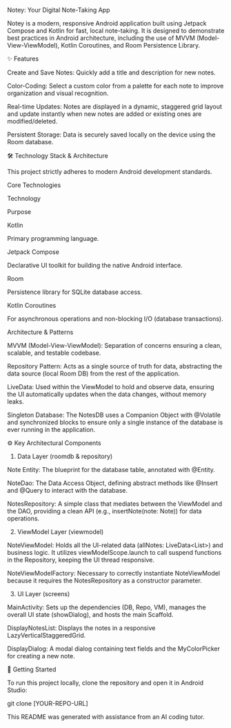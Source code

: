 Notey: Your Digital Note-Taking App

Notey is a modern, responsive Android application built using Jetpack Compose and Kotlin for fast, local note-taking. It is designed to demonstrate best practices in Android architecture, including the use of MVVM (Model-View-ViewModel), Kotlin Coroutines, and Room Persistence Library.

✨ Features

Create and Save Notes: Quickly add a title and description for new notes.

Color-Coding: Select a custom color from a palette for each note to improve organization and visual recognition.

Real-time Updates: Notes are displayed in a dynamic, staggered grid layout and update instantly when new notes are added or existing ones are modified/deleted.

Persistent Storage: Data is securely saved locally on the device using the Room database.

🛠️ Technology Stack & Architecture

This project strictly adheres to modern Android development standards.

Core Technologies

Technology

Purpose

Kotlin

Primary programming language.

Jetpack Compose

Declarative UI toolkit for building the native Android interface.

Room

Persistence library for SQLite database access.

Kotlin Coroutines

For asynchronous operations and non-blocking I/O (database transactions).

Architecture & Patterns

MVVM (Model-View-ViewModel): Separation of concerns ensuring a clean, scalable, and testable codebase.

Repository Pattern: Acts as a single source of truth for data, abstracting the data source (local Room DB) from the rest of the application.

LiveData: Used within the ViewModel to hold and observe data, ensuring the UI automatically updates when the data changes, without memory leaks.

Singleton Database: The NotesDB uses a Companion Object with @Volatile and synchronized blocks to ensure only a single instance of the database is ever running in the application.

⚙️ Key Architectural Components

1. Data Layer (roomdb & repository)

Note Entity: The blueprint for the database table, annotated with @Entity.

NoteDao: The Data Access Object, defining abstract methods like @Insert and @Query to interact with the database.

NotesRepository: A simple class that mediates between the ViewModel and the DAO, providing a clean API (e.g., insertNote(note: Note)) for data operations.

2. ViewModel Layer (viewmodel)

NoteViewModel: Holds all the UI-related data (allNotes: LiveData<List<Note>>) and business logic. It utilizes viewModelScope.launch to call suspend functions in the Repository, keeping the UI thread responsive.

NoteViewModelFactory: Necessary to correctly instantiate NoteViewModel because it requires the NotesRepository as a constructor parameter.

3. UI Layer (screens)

MainActivity: Sets up the dependencies (DB, Repo, VM), manages the overall UI state (showDialog), and hosts the main Scaffold.

DisplayNotesList: Displays the notes in a responsive LazyVerticalStaggeredGrid.

DisplayDialog: A modal dialog containing text fields and the MyColorPicker for creating a new note.

🚀 Getting Started

To run this project locally, clone the repository and open it in Android Studio:

git clone [YOUR-REPO-URL]


This README was generated with assistance from an AI coding tutor.
